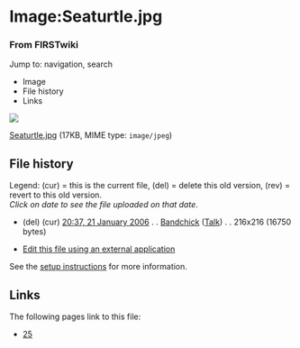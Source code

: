 

# Image:Seaturtle.jpg

### From FIRSTwiki

Jump to: navigation, search

  * Image
  * File history
  * Links

![](/media/5/50/Seaturtle.jpg)

[Seaturtle.jpg](/media/5/50/Seaturtle.jpg "Seaturtle.jpg" ) (17KB, MIME type:
`image/jpeg`)

## File history

Legend: (cur) = this is the current file, (del) = delete this old version,
(rev) = revert to this old version.  
_Click on date to see the file uploaded on that date_.

  * (del) (cur) [20:37, 21 January 2006](/media/5/50/Seaturtle.jpg "/media/5/50/Seaturtle.jpg" ) . . [Bandchick](/index.php?title=User:Bandchick&action=edit "User:Bandchick" ) ([Talk](/index.php?title=User_talk:Bandchick&action=edit "User talk:Bandchick" )) . . 216x216 (16750 bytes)
  

  * [Edit this file using an external application](/index.php?title=Image:Seaturtle.jpg&action=edit&externaledit=true&mode=file "Image:Seaturtle.jpg" )

See the [setup
instructions](http://meta.wikimedia.org/wiki/Help:External_editors
"http://meta.wikimedia.org/wiki/Help:External_editors" ) for more information.

## Links

The following pages link to this file:

  * [25](25 "25" )

